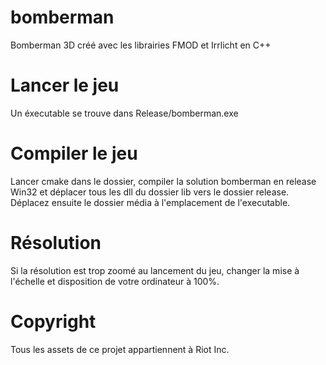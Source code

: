 # bomberman

Bomberman 3D créé avec les librairies FMOD et Irrlicht en C++

# Lancer le jeu

Un éxecutable se trouve dans Release/bomberman.exe

# Compiler le jeu

Lancer cmake dans le dossier, compiler la solution bomberman en release Win32 et déplacer tous les dll du dossier lib vers le dossier release.
Déplacez ensuite le dossier média à l'emplacement de l'executable.

# Résolution

Si la résolution est trop zoomé au lancement du jeu, changer la mise à l'échelle et disposition de votre ordinateur à 100%.

# Copyright

Tous les assets de ce projet appartiennent à Riot Inc.
